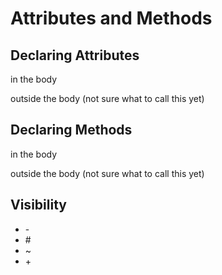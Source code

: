 # Attributes and Methods

## Declaring Attributes

in the body

outside the body (not sure what to call this yet)

## Declaring Methods

in the body

outside the body (not sure what to call this yet)

## Visibility

* \-
* \#
* \~
* \+
